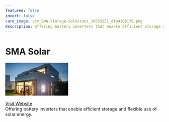 ```yaml
---
featured: false
invert: false
card_image: csm_SMA-Storage-Solutions_1055x551_df94160176.png
description: Offering battery inverters that enable efficient storage and flexible use of solar energy. 
---
```


# SMA Solar
<img src="csm_SMA-Storage-Solutions_1055x551_df94160176.png" alt="Logo" style="max-width: 200px; height: auto;">

<a href="https://www.sma.de/en/storage-solutions">Visit Website</a>  
Offering battery inverters that enable efficient storage and flexible use of solar energy. 
